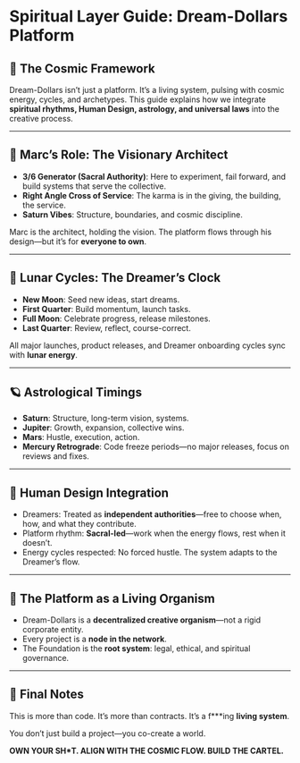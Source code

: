 # Spiritual Layer Guide: Dream-Dollars Platform

## 🌙 The Cosmic Framework

Dream-Dollars isn’t just a platform. It’s a living system, pulsing with cosmic energy, cycles, and archetypes. This guide explains how we integrate **spiritual rhythms, Human Design, astrology, and universal laws** into the creative process.

---

## 🧬 Marc’s Role: The Visionary Architect
- **3/6 Generator (Sacral Authority)**: Here to experiment, fail forward, and build systems that serve the collective.
- **Right Angle Cross of Service**: The karma is in the giving, the building, the service.
- **Saturn Vibes**: Structure, boundaries, and cosmic discipline.

Marc is the architect, holding the vision. The platform flows through his design—but it’s for **everyone to own**.

---

## 🌙 Lunar Cycles: The Dreamer’s Clock
- **New Moon**: Seed new ideas, start dreams.
- **First Quarter**: Build momentum, launch tasks.
- **Full Moon**: Celebrate progress, release milestones.
- **Last Quarter**: Review, reflect, course-correct.

All major launches, product releases, and Dreamer onboarding cycles sync with **lunar energy**.

---

## 🪐 Astrological Timings
- **Saturn**: Structure, long-term vision, systems.
- **Jupiter**: Growth, expansion, collective wins.
- **Mars**: Hustle, execution, action.
- **Mercury Retrograde**: Code freeze periods—no major releases, focus on reviews and fixes.

---

## 🧠 Human Design Integration
- Dreamers: Treated as **independent authorities**—free to choose when, how, and what they contribute.
- Platform rhythm: **Sacral-led**—work when the energy flows, rest when it doesn’t.
- Energy cycles respected: No forced hustle. The system adapts to the Dreamer’s flow.

---

## 🔮 The Platform as a Living Organism
- Dream-Dollars is a **decentralized creative organism**—not a rigid corporate entity.
- Every project is a **node in the network**.
- The Foundation is the **root system**: legal, ethical, and spiritual governance.

---

## 🧭 Final Notes
This is more than code. It’s more than contracts. It’s a f***ing **living system**.

You don’t just build a project—you co-create a world.

**OWN YOUR SH*T. ALIGN WITH THE COSMIC FLOW. BUILD THE CARTEL.**